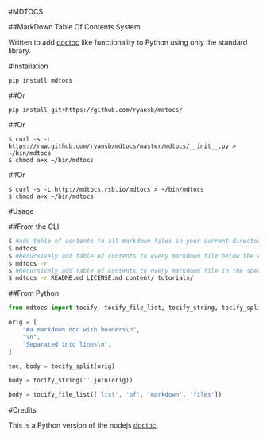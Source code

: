 #MDTOCS

##MarkDown Table Of Contents System

Written to add [doctoc](https://github.com/thlorenz/doctoc) like functionality
to Python using only the standard library.

#Installation

`pip install mdtocs`

##Or

`pip install git+https://github.com/ryansb/mdtocs/`

##Or

```
$ curl -s -L https://raw.github.com/ryansb/mdtocs/master/mdtocs/__init__.py > ~/bin/mdtocs
$ chmod a+x ~/bin/mdtocs
```

##Or

```
$ curl -s -L http://mdtocs.rsb.io/mdtocs > ~/bin/mdtocs
$ chmod a+x ~/bin/mdtocs
```


#Usage

##From the CLI

```bash
$ #Add table of contents to all markdown files in your current directory
$ mdtocs
$ #Recursively add table of contents to every markdown file below the current directory
$ mdtocs -r
$ #Recursively add table of contents to every markdown file in the specified dirs
$ mdtocs -r README.md LICENSE.md content/ tutorials/
```

##From Python

```python
from mdtocs import tocify, tocify_file_list, tocify_string, tocify_split

orig = [
    "#a markdown doc with headers\n",
    "\n",
    "Separated into lines\n",
]

toc, body = tocify_split(orig)

body = tocify_string(''.join(orig))

body = tocify_file_list(['list', 'of', 'markdown', 'files'])
```

#Credits

This is a Python version of the nodejs [doctoc](https://github.com/thlorenz/doctoc).
